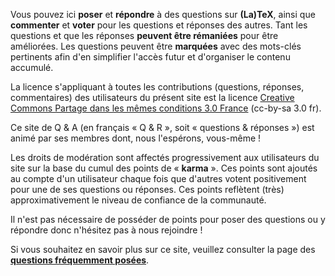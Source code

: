 Vous pouvez ici **poser** et **répondre** à des questions sur **(La)TeX**, ainsi
que **commenter** et **voter** pour les questions et réponses des autres. Tant
les questions et que les réponses **peuvent être rémaniées** pour être
améliorées. Les questions peuvent être **marquées** avec des mots-clés
pertinents afin d'en simplifier l'accès futur et d'organiser le contenu
accumulé.

La licence s'appliquant à toutes les contributions (questions, réponses,
commentaires) des utilisateurs du présent site est la licence
[Creative Commons Partage dans les mêmes conditions 3.0 France](https://creativecommons.org/licenses/by-sa/3.0/fr/)
(cc-by-sa 3.0 fr).

Ce site de <span class ="orange">Q & A</span> (en français « Q & R », soit
« questions & réponses ») est animé par ses membres dont, nous l'espérons,
vous-même !

Les droits de modération sont affectés progressivement aux utilisateurs du site
sur la base du cumul des points de « **karma** ». Ces points sont ajoutés au
compte d'un utilisateur chaque fois que d'autres votent positivement pour une de
ses questions ou réponses. Ces points reflètent (très) approximativement le
niveau de confiance de la communauté.

Il n'est pas nécessaire de posséder de points pour poser des questions ou
y répondre donc n'hésitez pas à nous rejoindre !

Si vous souhaitez en savoir plus sur ce site, veuillez consulter la page des
**[questions fréquemment posées](/osqa/faq/)**.

